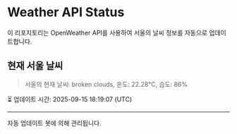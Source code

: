 
# Weather API Status

이 리포지토리는 OpenWeather API를 사용하여 서울의 날씨 정보를 자동으로 업데이트합니다.

## 현재 서울 날씨
> 서울의 현재 날씨: broken clouds, 온도: 22.28°C, 습도: 86%

⏳ 업데이트 시간: 2025-09-15 18:19:07 (UTC)

---
자동 업데이트 봇에 의해 관리됩니다.
